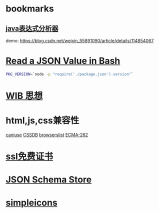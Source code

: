 # bookmarks

## [java表达式分析器](http://www.singularsys.com/jep/doc/javadoc/com/singularsys/jep/Jep.html)
demo: https://blog.csdn.net/weixin_55891090/article/details/114854067


# [Read a JSON Value in Bash](3)
```bash
PKG_VERSION=`node -p "require('./package.json').version"`
```

# [WIB 思想](https://dreamsongs.com/WorseIsBetter.html)

# html,js,css兼容性
[caniuse](https://caniuse.com/)
[CSSDB](https://cssdb.org/)
[browserslist](https://browsersl.ist/)
[ECMA-262](https://www.ecma-international.org/publications-and-standards/standards/ecma-262/)

# [ssl免费证书](https://letsencrypt.org/zh-cn/getting-started/)

# [JSON Schema Store](https://www.schemastore.org/json/)

# [simpleicons](https://simpleicons.org/)
